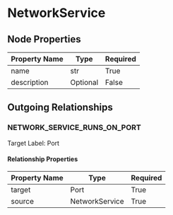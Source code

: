 
# NetworkService

## Node Properties

| Property Name | Type | Required |
| ------------- | ---- | -------- |
| name | str | True |
| description | Optional | False |



## Outgoing Relationships

### NETWORK_SERVICE_RUNS_ON_PORT

Target Label: Port

#### Relationship Properties

| Property Name | Type | Required |
| ------------- | ---- | -------- |
| target | Port | True |
| source | NetworkService | True |




